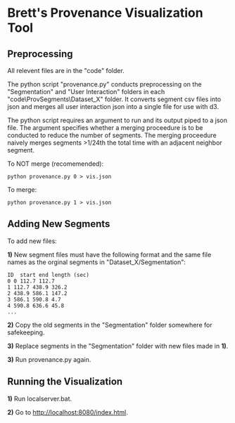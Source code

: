Brett's Provenance Visualization Tool
===================================

Preprocessing
------------------------------------
All relevent files are in the "code" folder.

The python script "provenance.py" conducts preprocessing on the "Segmentation" and "User Interaction" folders in each "code\ProvSegments\Dataset_X" folder. 
It converts segment csv files into json and merges all user interaction json into a single file for use with d3.

The python script requires an argument to run and its output piped to a json file. The argument specifies whether a merging proceedure is to be conducted to reduce the number of segments. The merging proceedure naively merges segments >1/24th the total time with an adjacent neighbor segment.

To NOT merge (recomemended):
```
python provenance.py 0 > vis.json
```

To merge:
```
python provenance.py 1 > vis.json
```

Adding New Segments
--------------------------------

To add new files:

**1)** New segment files must have the following format and the same file names as the orginal segments in "Dataset_X/Segmentation":
```
ID  start end length (sec)
0 0 112.7 112.7
1 112.7 438.9 326.2
2 438.9 586.1 147.2
3 586.1 590.8 4.7
4 590.8 636.6 45.8
...
```

**2)** Copy the old segments in the "Segmentation" folder somewhere for safekeeping.

**3)** Replace segments in the "Segmentation" folder with new files made in **1)**.

**3)** Run provenance.py again.

Running the Visualization
---------------------

**1)** Run localserver.bat.

**2)** Go to [http://localhost:8080/index.html](http://localhost:8080/index.html).
